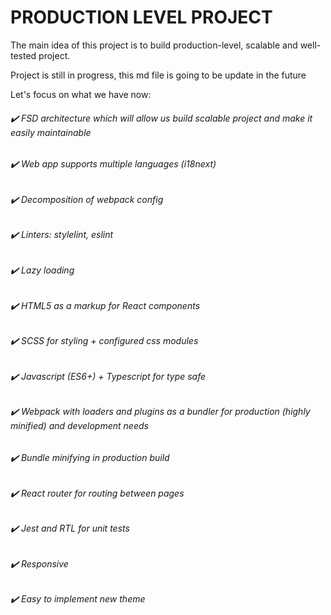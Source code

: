 # PRODUCTION LEVEL PROJECT
The main idea of this project is to build production-level, scalable and well-tested project.

Project is still in progress, this md file is going to be update in the future

Let's focus on what we have now:
###### ✔️ FSD architecture which will allow us build scalable project and make it easily maintainable
###### ✔️ Web app supports multiple languages (i18next) 
###### ✔️ Decomposition of webpack config
###### ✔️ Linters: stylelint, eslint
###### ✔️ Lazy loading 
###### ✔️ HTML5 as a markup for React components
###### ✔️ SCSS for styling + configured css modules 
###### ✔️ Javascript (ES6+) + Typescript for type safe 
###### ✔️ Webpack with loaders and plugins as a bundler for production (highly minified) and development needs
###### ✔️ Bundle minifying in production build
###### ✔️ React router for routing between pages
###### ✔️ Jest and RTL for unit tests
###### ✔️ Responsive
###### ✔️ Easy to implement new theme